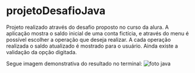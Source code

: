 # projetoDesafioJava

Projeto realizado através do desafio proposto no curso da alura. 
A aplicação mostra o saldo inicial de uma conta fictícia, e através do menu é possível escolher a operação que deseja realizar. A cada operação realizada o saldo atualizado é mostrado para o usuário. 
Ainda existe a validação da opção digitada. 

Segue imagem demonstrativa do resultado no terminal:
![foto java](https://user-images.githubusercontent.com/95857175/234655788-b1979696-fbd1-490e-bd27-4dbc482d3bde.png)
